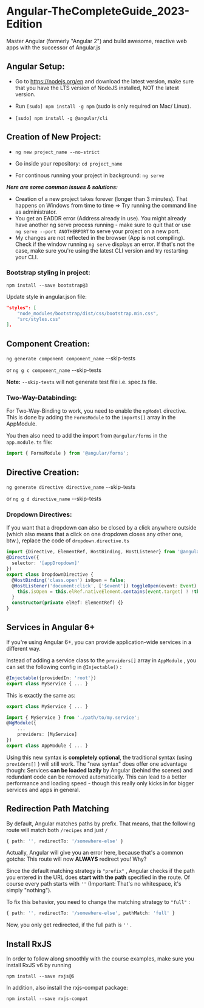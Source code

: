 # Angular-TheCompleteGuide_2023-Edition

Master Angular (formerly "Angular 2") and build awesome, reactive web apps with the successor of Angular.js

## Angular Setup:

- Go to https://nodejs.org/en and download the latest version, make sure that you have the LTS version of NodeJS installed, NOT the latest version.

- Run `[sudo] npm install -g npm` (sudo is only required on Mac/ Linux).

* `[sudo] npm install -g @angular/cli`

## Creation of New Project:

- `ng new project_name --no-strict`

* Go inside your repository: `cd project_name`

* For continous running your project in background: `ng serve`

**_Here are some common issues & solutions:_**

- Creation of a new project takes forever (longer than 3 minutes). That happens on Windows from time to time => Try running the command line as administrator.
- You get an EADDR error (Address already in use). You might already have another ng serve process running - make sure to quit that or use `ng serve --port ANOTHERPORT` to serve your project on a new port.
- My changes are not reflected in the browser (App is not compiling). Check if the window running `ng serve` displays an error. If that's not the case, make sure you're using the latest CLI version and try restarting your CLI.

### Bootstrap styling in project:

`npm install --save bootstrap@3`

Update style in angular.json file:

```json
"styles": [
    "node_modules/bootstrap/dist/css/bootstrap.min.css",
    "src/styles.css"
],
```

## Component Creation:

`ng generate component component_name` --skip-tests

or `ng g c component_name` --skip-tests

**Note:** `--skip-tests` will not generate test file i.e. spec.ts file.

### Two-Way-Databinding:

For Two-Way-Binding to work, you need to enable the `ngModel` directive. This is done by adding the `FormsModule` to the `imports[]` array in the AppModule.

You then also need to add the import from `@angular/forms` in the `app.module.ts` file:

```ts
import { FormsModule } from '@angular/forms';
```

## Directive Creation:

`ng generate directive directive_name` --skip-tests

or `ng g d directive_name` --skip-tests

### Dropdown Directives:

If you want that a dropdown can also be closed by a click anywhere outside (which also means that a click on one dropdown closes any other one, btw.), replace the code of `dropdown.directive.ts`

```ts
import {Directive, ElementRef, HostBinding, HostListener} from '@angular/core';
@Directive({
  selector: '[appDropdown]'
})
export class DropdownDirective {
  @HostBinding('class.open') isOpen = false;
  @HostListener('document:click', ['$event']) toggleOpen(event: Event) {
    this.isOpen = this.elRef.nativeElement.contains(event.target) ? !this.isOpen : false;
  }
  constructor(private elRef: ElementRef) {}
}
```

## Services in Angular 6+

If you're using Angular 6+, you can provide application-wide services in a different way.

Instead of adding a service class to the `providers[]` array in `AppModule` , you can set the following config in `@Injectable()` :

```ts
@Injectable({providedIn: 'root'})
export class MyService { ... }
```

This is exactly the same as:

```ts
export class MyService { ... }
```
```ts
import { MyService } from './path/to/my.service';
@NgModule({
    ...
    providers: [MyService]
})
export class AppModule { ... }
```
Using this new syntax is **completely optional**, the traditional syntax (using `providers[]` ) will still work. The "new syntax" does offer one advantage though: Services **can be loaded lazily** by Angular (behind the scenes) and redundant code can be removed automatically. This can lead to a better performance and loading speed - though this really only kicks in for bigger services and apps in general.

## Redirection Path Matching

By default, Angular matches paths by prefix. That means, that the following route will match both `/recipes` and just `/`

```ts
{ path: '', redirectTo: '/somewhere-else' }
```

Actually, Angular will give you an error here, because that's a common gotcha: This route will now **ALWAYS** redirect you! Why?

Since the default matching strategy is `"prefix"` , Angular checks if the path you entered in the URL does **start with the path** specified in the route. Of course every path starts with `''` (Important: That's no whitespace, it's simply "nothing").

To fix this behavior, you need to change the matching strategy to `"full"` :

```ts
{ path: '', redirectTo: '/somewhere-else', pathMatch: 'full' }
```
Now, you only get redirected, if the full path is `''` .

## Install RxJS

In order to follow along smoothly with the course examples, make sure you install RxJS v6 by running

`npm install --save rxjs@6`

In addition, also install the rxjs-compat package:

`npm install --save rxjs-compat`